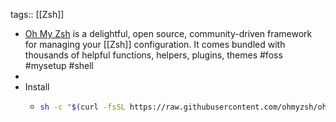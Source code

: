 tags:: [[Zsh]]

- [Oh My Zsh](https://ohmyz.sh/) is a delightful, open source, community-driven framework for managing your [[Zsh]] configuration. It comes bundled with thousands of helpful functions, helpers, plugins, themes #foss #mysetup #shell
-
- Install
	- ```bash
	  sh -c "$(curl -fsSL https://raw.githubusercontent.com/ohmyzsh/ohmyzsh/master/tools/install.sh)"
	  ```